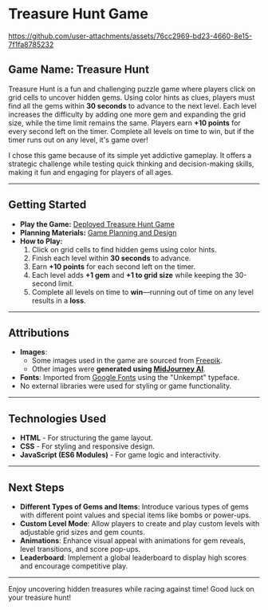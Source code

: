 # **Treasure Hunt Game**  


https://github.com/user-attachments/assets/76cc2969-bd23-4660-8e15-7f1fa8785232


## **Game Name: Treasure Hunt**  
Treasure Hunt is a fun and challenging puzzle game where players click on grid cells to uncover hidden gems. Using color hints as clues, players must find all the gems within **30 seconds** to advance to the next level. Each level increases the difficulty by adding one more gem and expanding the grid size, while the time limit remains the same. Players earn **+10 points** for every second left on the timer. Complete all levels on time to win, but if the timer runs out on any level, it's game over!  

I chose this game because of its simple yet addictive gameplay. It offers a strategic challenge while testing quick thinking and decision-making skills, making it fun and engaging for players of all ages.  

---

## **Getting Started**  
- **Play the Game:** [Deployed Treasure Hunt Game](https://skovakina.github.io/treasure-hunt/)  
- **Planning Materials:** [Game Planning and Design](link-to-planning-materials)  
- **How to Play:**  
  1. Click on grid cells to find hidden gems using color hints.  
  2. Finish each level within **30 seconds** to advance.  
  3. Earn **+10 points** for each second left on the timer.  
  4. Each level adds **+1 gem** and **+1 to grid size** while keeping the 30-second limit.  
  5. Complete all levels on time to **win**—running out of time on any level results in a **loss**.  

---

## **Attributions**  
- **Images**:  
  - Some images used in the game are sourced from [Freepik](https://www.freepik.com).  
  - Other images were **generated using [MidJourney AI](https://www.midjourney.com)**.  
- **Fonts**: Imported from [Google Fonts](https://fonts.googleapis.com) using the "Unkempt" typeface.  
- No external libraries were used for styling or game functionality.  

---

## **Technologies Used**  
- **HTML** - For structuring the game layout.  
- **CSS** - For styling and responsive design.  
- **JavaScript (ES6 Modules)** - For game logic and interactivity.  

---

## **Next Steps**  
- **Different Types of Gems and Items**: Introduce various types of gems with different point values and special items like bombs or power-ups.  
- **Custom Level Mode**: Allow players to create and play custom levels with adjustable grid sizes and gem counts.  
- **Animations**: Enhance visual appeal with animations for gem reveals, level transitions, and score pop-ups.  
- **Leaderboard**: Implement a global leaderboard to display high scores and encourage competitive play.  

---

Enjoy uncovering hidden treasures while racing against time! Good luck on your treasure hunt!
